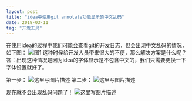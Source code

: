 ```yaml
---
layout: post
title: "idea中使用git annotate功能显示的中文乱码"
date: 2018-03-11   
tag: "开发工具" 
---
```


在使用idea的过程中我们可能会查看git的开发日志，但会出现中文乱码的情况，如下图：
![图1](http://img.blog.csdn.net/20180311153013146?watermark/2/text/aHR0cDovL2Jsb2cuY3Nkbi5uZXQveXVhbnlpMDUwMQ==/font/5a6L5L2T/fontsize/400/fill/I0JBQkFCMA==/dissolve/70)
这种时候给开发人员带来很大的不便，那么解决方案是什么呢？
答：出现这种情况是因为idea的字体显示是不包含中文的，我们只需要更换一下字体设置就好了。

第一步：
![这里写图片描述](http://img.blog.csdn.net/20180311153625654?watermark/2/text/aHR0cDovL2Jsb2cuY3Nkbi5uZXQveXVhbnlpMDUwMQ==/font/5a6L5L2T/fontsize/400/fill/I0JBQkFCMA==/dissolve/70)
第二步：
![这里写图片描述](http://img.blog.csdn.net/20180311153658965?watermark/2/text/aHR0cDovL2Jsb2cuY3Nkbi5uZXQveXVhbnlpMDUwMQ==/font/5a6L5L2T/fontsize/400/fill/I0JBQkFCMA==/dissolve/70)

现在就不会出现乱码问题了！
![这里写图片描述](http://img.blog.csdn.net/20180311154218260?watermark/2/text/aHR0cDovL2Jsb2cuY3Nkbi5uZXQveXVhbnlpMDUwMQ==/font/5a6L5L2T/fontsize/400/fill/I0JBQkFCMA==/dissolve/70)

